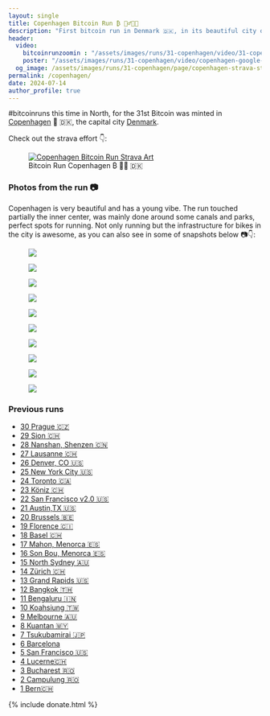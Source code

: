 ```yaml
---
layout: single
title: Copenhagen Bitcoin Run ₿ 🏃‍♂️🇩🇰
description: "First bitcoin run in Denmark ️🇩🇰, in its beautiful city capital Copenhagen"
header:
  video:
    bitcoinrunzoomin : "/assets/images/runs/31-copenhagen/video/31-copenhagen-zoomin-min-1080p.mp4"
    poster: "/assets/images/runs/31-copenhagen/video/copenhagen-google-earth-label-1080p.jpg"
  og_image: /assets/images/runs/31-copenhagen/page/copenhagen-strava-standard-label-author-pictures-1490x870.jpg
permalink: /copenhagen/
date: 2024-07-14
author_profile: true
---
```


#bitcoinruns this time in North, for the 31st Bitcoin  was minted in [Copenhagen](https://en.wikipedia.org/wiki/Copenhagen) 🎉 🇩🇰,
the capital city [Denmark](https://en.wikipedia.org/wiki/Denmark).

Check out the strava effort 👇:

<figure class="image">
  <a href="https://www.strava.com/activities/11882643474">
    <img src="/assets/images/runs/31-copenhagen/page/copenhagen-strava-standard-label-1490x870.jpg" alt="Copenhagen Bitcoin Run Strava Art">
  </a>
  <figcaption>Bitcoin Run Copenhagen ₿ 🏃‍♂️ 🇩🇰</figcaption>
</figure>


### Photos from the run 📷

Copenhagen is very beautiful and has a young vibe. The run touched partially the inner center,
was mainly done around some canals and parks, perfect spots for running. Not only running
but the infrastructure for bikes in the city is awesome, as you can also see in some of snapshots below 📷👇:

<figure class="image">
  <a href="/assets/images/runs/31-copenhagen/city/1-start-of-the-run-overlay-1200x900.jpg">
    <img src="/assets/images/runs/31-copenhagen/city/1-start-of-the-run-overlay-1200x900.jpg">
  </a>
</figure>

<figure class="image">
  <a href="/assets/images/runs/31-copenhagen/city/2-walk-bike-track-overlay-1200x900.jpg">
    <img src="/assets/images/runs/31-copenhagen/city/2-walk-bike-track-overlay-1200x900.jpg">
  </a>
</figure>

<figure class="image">
  <a href="/assets/images/runs/31-copenhagen/city/3-bikes-everywhere-overlay-1200x1200.jpg">
    <img src="/assets/images/runs/31-copenhagen/city/3-bikes-everywhere-overlay-1200x1200.jpg">
  </a>
</figure>

<figure class="image">
  <a href="/assets/images/runs/31-copenhagen/city/4-canal-running-bike-overlay-1200x900.jpg">
    <img src="/assets/images/runs/31-copenhagen/city/4-canal-running-bike-overlay-1200x900.jpg">
  </a>
</figure>

<figure class="image">
  <a href="/assets/images/runs/31-copenhagen/city/5-canal-water-reflection-bridge-overlay-1200x900.jpg">
    <img src="/assets/images/runs/31-copenhagen/city/5-canal-water-reflection-bridge-overlay-1200x900.jpg">
  </a>
</figure>

<figure class="image">
  <a href="/assets/images/runs/31-copenhagen/city/6-me-with-wild-geese-1200x900.jpg">
    <img src="/assets/images/runs/31-copenhagen/city/6-me-with-wild-geese-1200x900.jpg">
  </a>
</figure>

<figure class="image">
  <a href="/assets/images/runs/31-copenhagen/city/7-street-art-1200x900.jpg">
    <img src="/assets/images/runs/31-copenhagen/city/7-street-art-1200x900.jpg">
  </a>
</figure>

<figure class="image">
  <a href="/assets/images/runs/31-copenhagen/city/8-royal-palace-entry-overlay-1200x900.jpg">
    <img src="/assets/images/runs/31-copenhagen/city/8-royal-palace-entry-overlay-1200x900.jpg">
  </a>
</figure>

<figure class="image">
  <a href="/assets/images/runs/31-copenhagen/city/9-canal-view-wide-overlay-1200x900.jpg">
    <img src="/assets/images/runs/31-copenhagen/city/9-canal-view-wide-overlay-1200x900.jpg">
  </a>
</figure>

<figure class="image">
  <a href="/assets/images/runs/31-copenhagen/city/10-colourful-buildings-overlay-1200x900.jpg">
    <img src="/assets/images/runs/31-copenhagen/city/10-colourful-buildings-overlay-1200x900.jpg">
  </a>
</figure>

### Previous runs

- [30 Prague 🇨🇿](/prague)
- [29 Sion 🇨🇭](/sion)
- [28 Nanshan, Shenzen 🇨🇳](/shenzen/nanshan)
- [27 Lausanne 🇨🇭](/lausanne)
- [26 Denver, CO 🇺🇸](/denver)
- [25 New York City 🇺🇸](/nyc)
- [24 Toronto 🇨🇦](/toronto)
- [23 Köniz 🇨🇭](/koeniz)
- [22 San Francisco v2.0 🇺🇸](/san-francisco-v2)
- [21 Austin,TX 🇺🇸](/austin)
- [20 Brussels 🇧🇪](/bruxelles)
- [19 Florence 🇨🇮](/florence)
- [18 Basel 🇨🇭](/basel)
- [17 Mahon, Menorca 🇪🇸](/mahon)
- [16 Son Bou, Menorca 🇪🇸](/son-bou)
- [15 North Sydney 🇦🇺](/north-sydney)
- [14 Zürich 🇨🇭](/zuerich)
- [13 Grand Rapids️ 🇺🇸](/grand-rapids)
- [12 Bangkok️ 🇹🇭](/bangkok)
- [11 Bengaluru 🇮🇳](/bengaluru)
- [10 Koahsiung 🇹🇼](/kaohsiung)
- [9 Melbourne 🇦🇺](/melbourne)
- [8 Kuantan 🇲🇾](/kuantan)
- [7 Tsukubamirai 🇯🇵](/tsukubamirai)
- [6 Barcelona](/barcelona)
- [5 San Francisco 🇺🇸](/san-francisco)
- [4 Lucerne🇨🇭](/lucerne)
- [3 Bucharest 🇷🇴](/bucharest)
- [2 Campulung 🇷🇴](/campulung)
- [1 Bern🇨🇭](/bern)


{% include donate.html %}  
  
  
